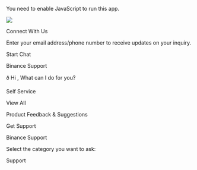 You need to enable JavaScript to run this app.

![](https://bin.bnbstatic.com/static/trichat/loading.gif)

Connect With Us

Enter your email address/phone number to receive updates on your inquiry.

Start Chat

Binance Support

ð Hi , What can I do for you?

Self Service

View All

Product Feedback & Suggestions

Get Support

Binance Support

Select the category you want to ask:

Support

